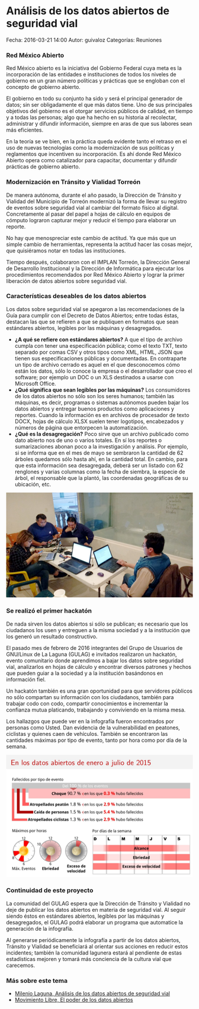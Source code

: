 
Análisis de los datos abiertos de seguridad vial
================================================

Fecha: 2016-03-21 14:00
Autor: guivaloz
Categorías: Reuniones

### Red México Abierto

Red México abierto es la iniciativa del Gobierno Federal cuya meta es la incorporación de las entidades e instituciones de todos los niveles de gobierno en un gran número políticas y prácticas que se engloban con el concepto de gobierno abierto.

El gobierno en todo su conjunto ha sido y será el principal generador de datos; sin ser obligadamente el que más datos tiene. Uno de sus principales objetivos del gobierno es el otorgar servicios públicos de calidad, en tiempo y a todas las personas; algo que ha hecho en su historia al recolectar, administrar y difundir información, siempre en aras de que sus labores sean más eficientes.

En la teoría se ve bien, en la práctica queda evidente tanto el retraso en el uso de nuevas tecnologías como la modernización de sus políticas y reglamentos que incentiven su incorporación. Es ahí donde Red México Abierto opera como catalizador para capacitar, documentar y difundir prácticas de gobierno abierto.

<!-- break -->

### Modernización en Tránsito y Vialidad Torreón

De manera autónoma, durante el año pasado, la Dirección de Tránsito y Vialidad del Municipio de Torreón modernizó la forma de llevar su registro de eventos sobre seguridad vial al cambiar del formato físico al digital. Concretamente al pasar del papel a hojas de cálculo en equipos de cómputo lograron capturar mejor y reducir el tiempo para elaborar un reporte.

No hay que menospreciar este cambio de actitud. Ya que más que un simple cambio de herramientas, representa la actitud hacer las cosas mejor, que quisiéramos notar en todas las instituciones.

Tiempo después, colaboraron con el IMPLAN Torreón, la Dirección General de Desarrollo Institucional y la Dirección de Informática para ejecutar los procedimientos recomendados por Red México Abierto y lograr la primer liberación de datos abiertos sobre seguridad vial.

### Características deseables de los datos abiertos

Los datos sobre seguridad vial se apegaron a las recomendaciones de la Guía para cumplir con el Decreto de Datos Abiertos; entre todas éstas, destacan las que se refieren a que se publiquen en formatos que sean estándares abiertos, legibles por las máquinas y desagregados.

* **¿A qué se refiere con estándares abiertos?** A que el tipo de archivo cumpla con tener una especificación pública; como el texto TXT, texto separado por comas CSV y otros tipos como XML, HTML, JSON que tienen sus especificaciones públicas y documentadas. En contraparte un tipo de archivo cerrado es aquel en el que desconocemos cómo están los datos, sólo lo conoce la empresa o el desarrollador que creo el software; por ejemplo un DOC o un XLS destinados a usarse con Microsoft Office.
* **¿Qué significa que sean legibles por las máquinas?** Los consumidores de los datos abiertos no sólo son los seres humanos; también las máquinas, es decir, programas o sistemas autónomos pueden bajar los datos abiertos y entregar buenos productos como aplicaciones y reportes. Cuando la información es en archivos de procesador de texto DOCX, hojas de cálculo XLSX suelen tener logotipos, encabezados y números de página que entorpecen la automatización.
* **¿Qué es la desagregación?** Poco sirve que un archivo publicado como dato abierto nos de uno o varios totales. En sí los reportes o sumarizaciones abonan poco a la investigación y análisis. Por ejemplo, si se informa que en el mes de mayo se sembraron la cantidad de 62 árboles quedamos sólo hasta ahí, en la cantidad total. En cambio, para que esta información sea desagregada, deberá ser un listado con 62 renglones y varias columnas como la fecha de siembra, la especie de árbol, el responsable que la plantó, las coordenadas geográficas de su ubicación, etc.

<img class="img-responsive" src="2016-03-21-primer-analisis-de-datos-abiertos-en-seguridad-vial/hackaton-2016-02.jpg" alt="Hackatón 2016-02">

### Se realizó el primer hackatón

De nada sirven los datos abiertos si sólo se publican; es necesario que los ciudadanos los usen y entreguen a la misma sociedad y a la institución que los generó un resultado constructivo.

El pasado mes de febrero de 2016 integrantes del Grupo de Usuarios de GNU/Linux de La Laguna (GULAG) e invitados realizaron un hackatón, evento comunitario donde aprendimos a bajar los datos sobre seguridad vial, analizarlos en hojas de cálculo y encontrar diversos patrones y hechos que pueden guiar a la sociedad y a la institución basándonos en información fiel.

Un hackatón también es una gran oportunidad para que servidores públicos no sólo compartan su información con los ciudadanos, también para trabajar codo con codo, compartir conocimientos e incrementar la confianza mutua platicando, trabajando y conviviendo en la misma mesa.

Los hallazgos que puede ver en la infografía fueron encontrados por personas como Usted. Dan evidencia de la vulnerabilidad en peatones, ciclistas y quienes caen de vehículos. También se encontraron las cantidades máximas por tipo de evento, tanto por hora como por día de la semana.

<img class="img-responsive" src="2016-03-21-primer-analisis-de-datos-abiertos-en-seguridad-vial/seguridad-vial-infografia.jpg" alt="Infografía análisis seguridad vial de enero a julio de 2015">

### Continuidad de este proyecto

La comunidad del GULAG espera que la Dirección de Tránsito y Vialidad no deje de publicar los datos abiertos en materia de seguridad vial. Al seguir siendo éstos en estándares abiertos, legibles por las máquinas y desagregados, el GULAG podrá elaborar un programa que automatice la generación de la infografía.

Al generarse periódicamente la infografía a partir de los datos abiertos, Tránsito y Vialidad se beneficiará al orientar sus acciones en reducir estos incidentes; también la comunidad lagunera estará al pendiente de estas estadísticas mejoren y tomará más conciencia de la cultura vial que carecemos.

### Más sobre este tema

* [Milenio Laguna, Análisis de los datos abiertos de seguridad vial](http://www.milenio.com/region/IMPLAN_Torreon-Transito_y_Vialidad_Torreon-Eventos_sobre_seguridad_vial_0_704929590.html)
* [Movimiento Libre, El poder de los datos abiertos](http://www.movimientolibre.com/presentaciones/el-poder-de-los-datos-abiertos.html)

